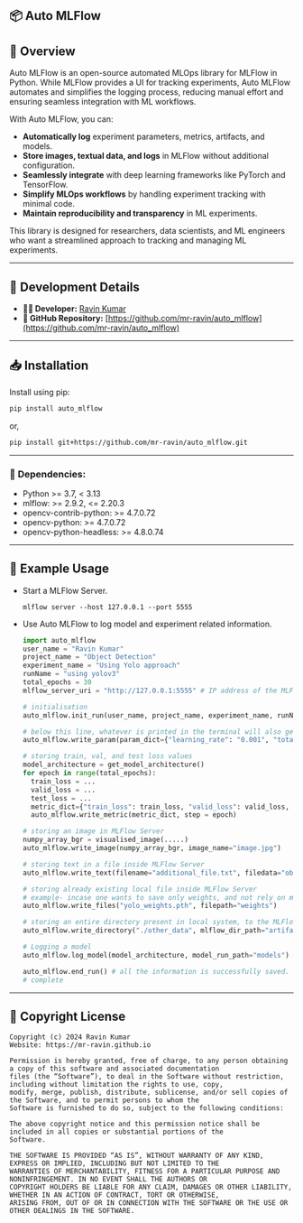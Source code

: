 ## 📦 **Auto MLFlow**

## 🔹 **Overview**
Auto MLFlow is an open-source automated MLOps library for MLFlow in Python. While MLFlow provides a UI for tracking experiments, Auto MLFlow automates and simplifies the logging process, reducing manual effort and ensuring seamless integration with ML workflows.

With Auto MLFlow, you can:
- **Automatically log** experiment parameters, metrics, artifacts, and models.
- **Store images, textual data, and logs** in MLFlow without additional configuration.
- **Seamlessly integrate** with deep learning frameworks like PyTorch and TensorFlow.
- **Simplify MLOps workflows** by handling experiment tracking with minimal code.
- **Maintain reproducibility and transparency** in ML experiments.

This library is designed for researchers, data scientists, and ML engineers who want a streamlined approach to tracking and managing ML experiments.

---
## 🔧 **Development Details**
- **👨‍💻 Developer:** [Ravin Kumar](https://mr-ravin.github.io)  
- **📂 GitHub Repository:** [https://github.com/mr-ravin/auto_mlflow](https://github.com/mr-ravin/auto_mlflow)

---
## 📥 **Installation**

Install using pip:

```sh
pip install auto_mlflow
```
or,

```sh
pip install git+https://github.com/mr-ravin/auto_mlflow.git
```

---
### 📌 **Dependencies:**
- Python >= 3.7, < 3.13
- mlflow: >= 2.9.2, <= 2.20.3
- opencv-contrib-python: >= 4.7.0.72
- opencv-python: >= 4.7.0.72
- opencv-python-headless: >= 4.8.0.74

---

## 🔄 **Example Usage**
- Start a MLFlow Server.
  ```  
  mlflow server --host 127.0.0.1 --port 5555
  ```
- Use Auto MLFlow to log model and experiment related information.
  ```python
  import auto_mlflow
  user_name = "Ravin Kumar"
  project_name = "Object Detection"
  experiment_name = "Using Yolo approach"
  runName = "using yolov3"
  total_epochs = 30
  mlflow_server_uri = "http://127.0.0.1:5555" # IP address of the MLFlow Server.
  
  # initialisation 
  auto_mlflow.init_run(user_name, project_name, experiment_name, runName, mlflow_server_uri) # project, experiment, and run is created
  
  # below this line, whatever is printed in the terminal will also get logged in the MLFlow inside the file log.txt
  auto_mlflow.write_param(param_dict={"learning_rate": "0.001", "total_epochs": str(total_epochs)}) # save training related information
  
  # storing train, val, and test loss values
  model_architecture = get_model_architecture()
  for epoch in range(total_epochs):
    train_loss = ...
    valid_loss = ...
    test_loss = ...
    metric_dict={"train_loss": train_loss, "valid_loss": valid_loss, "test_loss": test_loss}
    auto_mlflow.write_metric(metric_dict, step = epoch)
  
  # storing an image in MLFlow Server
  numpy_array_bgr = visualised_image(.....)
  auto_mlflow.write_image(numpy_array_bgr, image_name="image.jpg")
  
  # storing text in a file inside MLFlow Server
  auto_mlflow.write_text(filename="additional_file.txt", filedata="object detection model")
  
  # storing already existing local file inside MLFlow Server
  # example- incase one wants to save only weights, and not rely on model registry. This will get saved inside weights/ in MLFlow Sever
  auto_mlflow.write_files("yolo_weights.pth", filepath="weights")
  
  # storing an entire directory present in local system, to the MLFlow Server
  auto_mlflow.write_directory("./other_data", mlflow_dir_path="artifacts") # this will copy all the content of ./other_data to MLFlow inside artifacts/
  
  # Logging a model
  auto_mlflow.log_model(model_architecture, model_run_path="models") # the logged model can be used for model registry
  
  auto_mlflow.end_run() # all the information is successfully saved.
  # complete 
  ```

---

## 📜 **Copyright License**
```
Copyright (c) 2024 Ravin Kumar
Website: https://mr-ravin.github.io

Permission is hereby granted, free of charge, to any person obtaining a copy of this software and associated documentation 
files (the “Software”), to deal in the Software without restriction, including without limitation the rights to use, copy, 
modify, merge, publish, distribute, sublicense, and/or sell copies of the Software, and to permit persons to whom the 
Software is furnished to do so, subject to the following conditions:

The above copyright notice and this permission notice shall be included in all copies or substantial portions of the 
Software.

THE SOFTWARE IS PROVIDED “AS IS”, WITHOUT WARRANTY OF ANY KIND, EXPRESS OR IMPLIED, INCLUDING BUT NOT LIMITED TO THE 
WARRANTIES OF MERCHANTABILITY, FITNESS FOR A PARTICULAR PURPOSE AND NONINFRINGEMENT. IN NO EVENT SHALL THE AUTHORS OR 
COPYRIGHT HOLDERS BE LIABLE FOR ANY CLAIM, DAMAGES OR OTHER LIABILITY, WHETHER IN AN ACTION OF CONTRACT, TORT OR OTHERWISE, 
ARISING FROM, OUT OF OR IN CONNECTION WITH THE SOFTWARE OR THE USE OR OTHER DEALINGS IN THE SOFTWARE.
```
